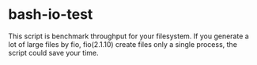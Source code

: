 # bash-io-test
This script is benchmark throughput for your filesystem.
If you generate a lot of large files by fio, fio(2.1.10) create files only a single process, the script could save your time.

